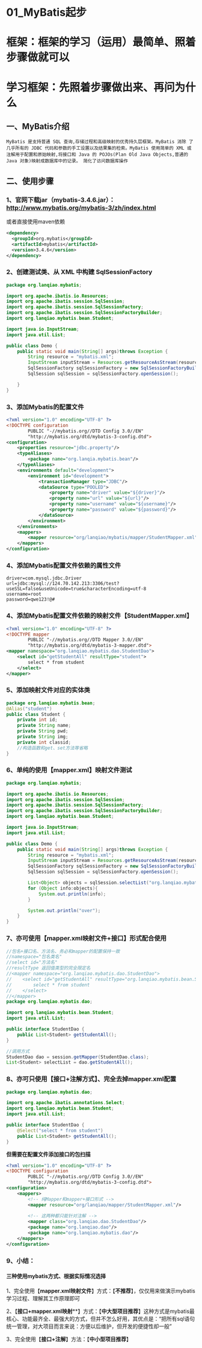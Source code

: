 # 01_MyBatis起步

# 框架：框架的学习（运用）最简单、照着步骤做就可以

# 学习框架：先照着步骤做出来、再问为什么

## 一、MyBatis介绍

```
MyBatis 是支持普通 SQL 查询,存储过程和高级映射的优秀持久层框架。MyBatis 消除 了几乎所有的 JDBC 代码和参数的手工设置以及结果集的检索。MyBatis 使用简单的 XML 或注解用于配置和原始映射,将接口和 Java 的 POJOs(Plan Old Java Objects,普通的 Java 对象)映射成数据库中的记录。 简化了访问数据库操作
```

## 二、使用步骤

### 1、官网下载jar（mybatis-3.4.6.jar）：http://www.mybatis.org/mybatis-3/zh/index.html

或者直接使用maven依赖

```xml
<dependency>
  <groupId>org.mybatis</groupId>
  <artifactId>mybatis</artifactId>
  <version>3.4.6</version>
</dependency>
```

### 2、创建测试类、从 XML 中构建 SqlSessionFactory

```java
package org.lanqiao.mybatis;

import org.apache.ibatis.io.Resources;
import org.apache.ibatis.session.SqlSession;
import org.apache.ibatis.session.SqlSessionFactory;
import org.apache.ibatis.session.SqlSessionFactoryBuilder;
import org.lanqiao.mybatis.bean.Student;

import java.io.InputStream;
import java.util.List;

public class Demo {
    public static void main(String[] args)throws Exception {
        String resource = "mybatis.xml";
        InputStream inputStream = Resources.getResourceAsStream(resource);
        SqlSessionFactory sqlSessionFactory = new SqlSessionFactoryBuilder().build(inputStream);
        SqlSession sqlSession = sqlSessionFactory.openSession();

    }
}
```

### 3、添加Mybatis的配置文件 

```xml
<?xml version="1.0" encoding="UTF-8" ?>
<!DOCTYPE configuration
        PUBLIC "-//mybatis.org//DTD Config 3.0//EN"
        "http://mybatis.org/dtd/mybatis-3-config.dtd">
<configuration>
    <properties resource="jdbc.property"/>
    <typeAliases>
        <package name="org.lanqia.mybatis.bean"/>
    </typeAliases>
    <environments default="development">
        <environment id="development">
            <transactionManager type="JDBC"/>
            <dataSource type="POOLED">
                <property name="driver" value="${driver}"/>
                <property name="url" value="${url}"/>
                <property name="username" value="${username}"/>
                <property name="password" value="${password}"/>
            </dataSource>
        </environment>
    </environments>
    <mappers>
        <mapper resource="org/lanqiao/mybatis/mapper/StudentMapper.xml"></mapper>
    </mappers>
</configuration>
```

### 4、添加Mybatis配置文件依赖的属性文件

```
driver=com.mysql.jdbc.Driver
url=jdbc:mysql://124.70.142.213:3306/test?useSSL=false&useUnicode=true&characterEncoding=utf-8
username=root
password=qwe123!@#
```

### 4、添加Mybatis配置文件依赖的映射文件【StudentMapper.xml】

```xml
<?xml version="1.0" encoding="UTF-8" ?>
<!DOCTYPE mapper
        PUBLIC "-//mybatis.org//DTD Mapper 3.0//EN"
        "http://mybatis.org/dtd/mybatis-3-mapper.dtd">
<mapper namespace="org.lanqiao.mybatis.dao.StudentDao">
    <select id="getStudentAll" resultType="student">
        select * from student
    </select>
</mapper>
```

### 5、添加映射文件对应的实体类

```java
package org.lanqiao.mybatis.bean;
@Alias("student")
public class Student {
    private int id;
    private String name;
    private String pwd;
    private String img;
    private int classid;
	//构造函数和get、set方法等省略
}
```

### 6、单纯的使用【mapper.xml】映射文件测试

```java
package org.lanqiao.mybatis;

import org.apache.ibatis.io.Resources;
import org.apache.ibatis.session.SqlSession;
import org.apache.ibatis.session.SqlSessionFactory;
import org.apache.ibatis.session.SqlSessionFactoryBuilder;
import org.lanqiao.mybatis.bean.Student;

import java.io.InputStream;
import java.util.List;

public class Demo {
    public static void main(String[] args)throws Exception {
        String resource = "mybatis.xml";
        InputStream inputStream = Resources.getResourceAsStream(resource);
        SqlSessionFactory sqlSessionFactory = new SqlSessionFactoryBuilder().build(inputStream);
        SqlSession sqlSession = sqlSessionFactory.openSession();

        List<Object> objects = sqlSession.selectList("org.lanqiao.mybatis.dao.StudentDao.getStudentAll");
        for (Object info:objects){
            System.out.println(info);
        }

        System.out.println("over");
    }
}
```

### 7、亦可使用【mapper.xml映射文件+接口】形式配合使用

```java
//包名+接口名、方法名、务必和mapper的配置保持一致
//namespace="包名类名"
//select id="方法名"
//resultType 返回值类型的完全限定名
//<mapper namespace="org.lanqiao.mybatis.dao.StudentDao">
//    <select id="getStudentAll" resultType="org.lanqiao.mybatis.bean.Student">
//        select * from student
//    </select>
//</mapper>
package org.lanqiao.mybatis.dao;

import org.lanqiao.mybatis.bean.Student;
import java.util.List;

public interface StudentDao {
    public List<Student> getStudentAll();
}

//调用方式
StudentDao dao = session.getMapper(StudentDao.class);
List<Student> selectList = dao.getStudentAll();
```

### 8、亦可只使用【接口+注解方式】、完全去掉mapper.xml配置

```java
package org.lanqiao.mybatis.dao;

import org.apache.ibatis.annotations.Select;
import org.lanqiao.mybatis.bean.Student;
import java.util.List;

public interface StudentDao {
    @Select("select * from student")
    public List<Student> getStudentAll();
}
```

**但需要在配置文件添加接口的包扫描**

```xml
<?xml version="1.0" encoding="UTF-8" ?>
<!DOCTYPE configuration
        PUBLIC "-//mybatis.org//DTD Config 3.0//EN"
        "http://mybatis.org/dtd/mybatis-3-config.dtd">
<configuration>
    <mappers>
       	<!-- 纯Mapper和mapper+接口形式 -->
    	<mapper resource="org/lanqiao/mapper/StudentMapper.xml"/>
    	
    	<!-- 这两种都只能针对注解 -->
    	<mapper class="org.lanqiao.dao.StudentDao"/>
       	<package name="org.lanqiao.dao"/>
        <package name="org.lanqiao.mybatis.dao"/>
    </mappers>
</configuration>
```

### 9、小结：

#### 三种使用mybatis方式、根据实际情况选择

1、完全使用【**mapper.xml映射文件**】方式：【**不推荐**】，仅仅用来做演示mybatis学习过程、理解其工作原理即可

2、【**接口+mapper.xml映射****】方式：【**中大型项目推荐**】这种方式是mybatis最核心、功能最齐全、最强大的方式，但并不怎么好用，其优点是：“把所有sql语句统一管理，对大项目而言来说：方便以后维护，但开发的便捷性却一般”

3、完全使用【**接口+注解**】方法：【**中小型项目推荐**】

















